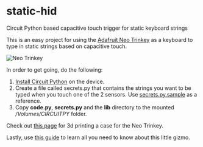 # static-hid
Circuit Python based capacitive touch trigger for static keyboard strings

This is an easy project for using the
[Adafruit Neo Trinkey](https://www.adafruit.com/product/4870) as
a keyboard to type in static strings based on capacitive touch.

![Neo Trinkey](https://live.staticflickr.com/65535/51215237540_7a21314ab1_b.jpg)
    
In order to get going, do the following:

1) [Install Circuit Python](https://learn.adafruit.com/adafruit-neo-trinkey/circuitpython#circuitpython-quickstart-3087052-2)
on the device.
2) Create a file called secrets.py that contains the strings you want to be typed when you touch one of the 2 sensors.
Use [secrets.py.sample](https://github.com/flavio-fernandes/static-hid/blob/main/secrets.py.sample) as a reference.
3) Copy **code.py**, **secrets.py** and the **lib** directory to the mounted */Volumes/CIRCUITPY*
folder.
    
Check out [this page](https://learn.adafruit.com/neo-trinkey-case) for 3d printing a case for the Neo Trinkey.
    
Lastly, use [this guide](https://learn.adafruit.com/adafruit-neo-trinkey/capacitive-touch-hid) to learn all you need to know about this little gizmo.
